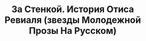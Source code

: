 ---
draft: false
slug: za-stenkoi-istoriia-otisa-revialia-zvezdy-molodezhnoi-prozy-na-russkom-492be2e8
title: За Стенкой. История Отиса Ревиаля (звезды Молодежной Прозы На Русском)
type: books
params:
  bookTitle: За Стенкой. История Отиса Ревиаля (звезды Молодежной Прозы На Русском)
  tags:
  - fiction
  cover: https://images-na.ssl-images-amazon.com/images/S/compressed.photo.goodreads.com/books/1710480243i/209972881.jpg
  isbn: '9785043228932'
  goodreads_link: https://www.goodreads.com/book/show/209972881
  authors:
  - Габриэль Коста
  publication_year: '2021'
  publishers:
  - Litres
  - АСТ
  page_count: '367'
  short_book_description: Отис наивно полагал, что после некоторых неприятных инцидентов
    в старшей школе сможет держать свои эмоции под контролем и больше никогда не совершать
    необдуманных поступков. Но и на этот раз все...
  russian_translation_status: exists
  languages:
  - Русский
  book_description: Отис наивно полагал, что после некоторых неприятных инцидентов
    в старшей школе сможет держать свои эмоции под контролем и больше никогда не совершать
    необдуманных поступков. Но и на этот раз все его планы разлетелись в пух и прах
    — стоило лишь раз взглянуть в голубые глаза соседа, живущего за стенкой. И стенка
    эта настолько тонкая, что Отис становится невольным слушателем всей бурной жизни
    Конарда. И вот однажды, после нелепой первой встречи, Отис понимает, что уже не
    в силах выкинуть соседа из головы. Однако прошлое напоминает о себе в самый неподходящий
    момент, вставая на пути к их счастью. Эта смешная и трогательная история о том,
    как тонкая стенка может быть
  russian_audioversion: 'no'
---